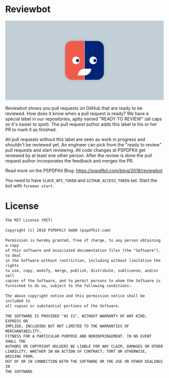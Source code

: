 # Reviewbot

![](https://github.com/PSPDFKit-labs/reviewbot/blob/master/reviewbot.png?raw=true)

Reviewbot shows you pull requests on GitHub that are ready to be reviewed. How does it know when a pull request is ready? We have a special label in our repositories, aptly named "READY TO REVIEW" (all caps so it's easier to spot). The pull request author adds this label to his or her PR to mark it as finished.

All pull requests without this label are seen as work in progress and shouldn't be reviewed yet. An engineer can pick from the "ready to review" pull requests and start reviewing. All code changes at PSPDFKit get reviewed by at least one other person. After the review is done the pull request author incorporates the feedback and merges the PR.

Read more on the PSPDFKit Blog: https://pspdfkit.com/blog/2018/reviewbot

You need to have `SLACK_API_TOKEN` and `GITHUB_ACCESS_TOKEN` set. Start the bot with `foreman start`.

# License

```
The MIT License (MIT)

Copyright (c) 2018 PSPDFKit GmbH (pspdfkit.com)

Permission is hereby granted, free of charge, to any person obtaining a copy
of this software and associated documentation files (the "Software"), to deal
in the Software without restriction, including without limitation the rights
to use, copy, modify, merge, publish, distribute, sublicense, and/or sell
copies of the Software, and to permit persons to whom the Software is
furnished to do so, subject to the following conditions:

The above copyright notice and this permission notice shall be included in
all copies or substantial portions of the Software.

THE SOFTWARE IS PROVIDED "AS IS", WITHOUT WARRANTY OF ANY KIND, EXPRESS OR
IMPLIED, INCLUDING BUT NOT LIMITED TO THE WARRANTIES OF MERCHANTABILITY,
FITNESS FOR A PARTICULAR PURPOSE AND NONINFRINGEMENT. IN NO EVENT SHALL THE
AUTHORS OR COPYRIGHT HOLDERS BE LIABLE FOR ANY CLAIM, DAMAGES OR OTHER
LIABILITY, WHETHER IN AN ACTION OF CONTRACT, TORT OR OTHERWISE, ARISING FROM,
OUT OF OR IN CONNECTION WITH THE SOFTWARE OR THE USE OR OTHER DEALINGS IN
THE SOFTWARE.
```